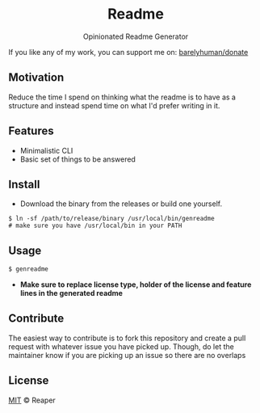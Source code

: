 <h1 align="center">Readme</h1>
<p align="center">Opinionated Readme Generator</p>

If you like any of my work, you can support me on: [barelyhuman/donate](https://barelyhuman.dev/donate)

## Motivation

Reduce the time I spend on thinking what the readme is to have as a structure and instead spend time on what I'd prefer writing in it.

## Features

- Minimalistic CLI
- Basic set of things to be answered

## Install 
- Download the binary from the releases or build one yourself.
```
$ ln -sf /path/to/release/binary /usr/local/bin/genreadme
# make sure you have /usr/local/bin in your PATH
```

## Usage

```sh
$ genreadme
```

- **Make sure to replace license type, holder of the license and feature lines in the generated readme**

## Contribute

The easiest way to contribute is to fork this repository and create a pull request with whatever issue you have picked up. Though, do let the maintainer know if you are picking up an issue so there are no overlaps

## License

[MIT](LICENSE) &copy; Reaper
